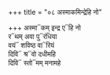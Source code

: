 +++
title = "०८ अस्माकमिन्द्रेहि नो"

+++
अस्मा᳓कम् इन्द्र ए᳓हि नो  
र᳓थम् अवा पु᳓रंधिया  
वयं᳓ शविष्ठ वा᳓रियं  
दिवि᳓ श्र᳓वो दधीमहि  
दिवि᳓ स्तो᳓मम् मनामहे